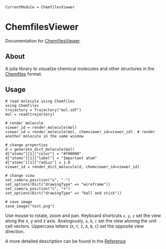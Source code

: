 ```@meta
CurrentModule = ChemfilesViewer
```

# ChemfilesViewer

Documentation for [ChemfilesViewer](https://github.com/alexriss/ChemfilesViewer.jl).

## About

A julia library to visualize chemical molecules and other structures in the [Chemfiles](https://github.com/chemfiles/Chemfiles.jl) format.


## Usage

```
# read molecule using Chemfiles
using Chemfiles
trajectory = Trajectory("mol.sdf")
mol = read(trajectory)

# render molecule
viewer_id = render_molecule(mol)
viewer_id = render_molecule(mol, chemviewer_id=viewer_id)  # render another molecule in the same window

# change properties
d = generate_dict_molecule(mol)
d["atoms"][1]["color"] = "#f00000"
d["atoms"][1]["label"] = "Important atom"
d["atoms"][1]["radius"] = 1.0
viewer_id = render_dict_molecule(d, chemviewer_id=viewer_id)

# change view
set_camera_position("x", "-")
set_options(Dict("drawingType" => "wireframe"))
set_camera_position("c", "+")
set_options(Dict("drawingType" => "ball and stick"))

# save image
save_image("test.png")
```

Use mouse to rotate, zoom and pan. Keyboard shortcuts `x`, `y`, `z` set the view along the x, y and z axis.
Analogously, `a`, `b`, `c` set the view alonmg the unit cell vectors. Uppercase letters (`X`, `Y`, `Z`, `A`, `B`, `C`) set the opposite view direction.

A more detailed description can be found in the [Reference](@ref)
